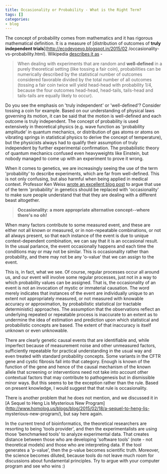 ```yaml
---
title: Occasionality or Probability - What is the Right Term?
tags: []
categories:
- blog
---
```

The concept of probability comes from mathematics and it has rigorous
mathematical definition. It is a measure of [distribution of outcomes of
**truly independent trials**](http://ecodevoevo.blogspot.in/2015/02
/occasionality-vs-probability.html). Wikipedia [describes it
as](http://en.wikipedia.org/wiki/Probability#Interpretations) \-
<!--more-->

> When dealing with experiments that are random and **well-defined** in a
purely theoretical setting (like tossing a fair coin), probabilities can be
numerically described by the statistical number of outcomes considered
favorable divided by the total number of all outcomes (tossing a fair coin
twice will yield head-head with probability 1/4, because the four outcomes
head-head, head-tails, tails-head and tails-tails are equally likely to
occur).

Do you see the emphasis on 'truly independent' or 'well-defined'? Consider
tossing a coin for example. Based on our understanding of physical laws
governing its motion, it can be said that the motion is well-defined and each
outcome is truly independent. The concept of probability is used extensively
in theoretical physics (e.g. wave function as 'probability amplitude' in
quantum mechanics, or distribution of gas atoms or atoms on vibrating springs
in statistical physics to derive the concept of temperature), but the
physicists always had to qualify their assumption of truly independent by
further experimental confirmation. The probabilistic theory of quantum
mechanics confused even heavyweights like Einstein, but nobody managed to come
up with an experiment to prove it wrong.

When it comes to genetics, we are increasingly seeing the use of the term
'probability' to describe experiments, which are far from well-defined. This
is not only confusing, but also harmful when being applied in medical context.
Professor Ken Weiss [wrote an excellent blog
post](http://ecodevoevo.blogspot.in/2015/02/occasionality-vs-probability.html)
to argue that use of the term 'probability' in genetics should be replaced
with 'occasionality' to make sure people understand that that they are dealing
with a different beast altogether.

> **Occasionality:** **a more appropriate alternative concept--where there's
no oh!**

When many factors contribute to some measured event, and these are either not
all known or measured, or in non-repeatable combinations, or not all always
present, so that each instance of the event is due to unique context-dependent
combination, we can say that it is an occasional result. In the usual
parlance, the event occasionally happens and each time the conditions may or
may not be similar. This is occasionality rather than probability, and there
may not be any 'o-value' that we can assign to the event.

This is, in fact, what we see. Of course, regular processes occur all around
us, and our event will involve some regular processes, just not in a way to
which probability values can be assigned. That is, the occasionality of an
event is not an invocation of mystic or immaterial causation. The word merely
indicates that instances of the event are individually unique to an extent not
appropriately measured, or not measured with knowable accuracy or
approximation, by probabilistic statistical (or tractable deterministic)
approaches. The assumption that the observations reflect an underlying
repeated or repeatable process is inaccurate to an extent as to undermine the
idea of estimation and prediction upon which statistical and probabilistic
concepts are based. The extent of that inaccuracy is itself unknown or even
unknowable.

There are clearly genetic causal events that are identifiable and, while
imperfect because of measurement noise and other unmeasured factors,
sufficiently repeatable for practical understanding in the usual way and even
treated with standard probability concepts. Some variants in the CFTR gene and
cystic fibrosis fall into that category. Enough is known of the function of
the gene and hence of the causal mechanism of the known allele that screening
or interventions need not take into account other contextual factors that may
contribute to pathogenesis but in dismissible minor ways. But this seems to be
the exception rather than the rule. Based on present knowledge, I would
suggest that that rule is occasionality.

There is another problem that he does not mention, and we discussed it in [A
Sequel to Heng Lis Mysterious New
Program](http://www.homolog.us/blogs/blog/2015/02/18/a-sequel-to-heng-lis-
mysterious-new-program/), but say here again.

In the current trend of bioinformatics, the theoretical researchers are
resorting to being 'tools provider', and then the experimentalists are using
those 'benchmarked tools' to analyze experimental data. That creates distance
between those who are developing 'software tools' (note - not theoretical
models) and those who are interpreting data. If the tool generates a
'p-value', then the p-value becomes scientific truth. Moreover, the science
becomes diluted, because tools do not leave much room for discussions about
fundamental principles. Try to argue with your computer program and see who
wins :)

